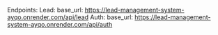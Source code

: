 Endpoints:
    Lead: base_url: https://lead-management-system-ayqo.onrender.com/api/lead
    Auth: base_url: https://lead-management-system-ayqo.onrender.com/api/auth
